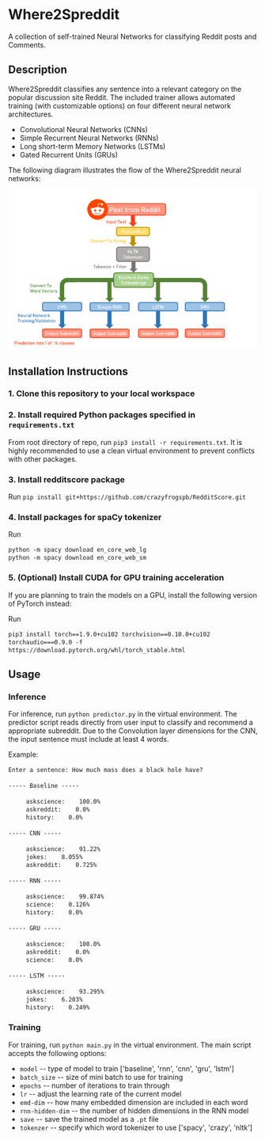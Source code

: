 # Where2Spreddit

A collection of self-trained Neural Networks for classifying Reddit posts and Comments.

## Description

Where2Spreddit classifies any sentence into a relevant category on the popular discussion site Reddit.
The included trainer allows automated training (with customizable options) on four different neural network architectures.
- Convolutional Neural Networks (CNNs)
- Simple Recurrent Neural Networks (RNNs)
- Long short-term Memory Networks (LSTMs)
- Gated Recurrent Units (GRUs)

The following diagram illustrates the flow of the Where2Spreddit neural networks:

![Where2Spreddit Flow](./images/where2spreddit_flow.png)

## Installation Instructions

### 1. Clone this repository to your local workspace

### 2. Install required Python packages specified in `requirements.txt`

From root directory of repo, run `pip3 install -r requirements.txt`. It is highly recommended to use a clean virtual environment to prevent conflicts with other packages.

### 3. Install redditscore package

Run `pip install git+https://github.com/crazyfrogspb/RedditScore.git`

### 4. Install packages for spaCy tokenizer

Run
```
python -m spacy download en_core_web_lg
python -m spacy download en_core_web_sm
```

### 5. (Optional) Install CUDA for GPU training acceleration

If you are planning to train the models on a GPU, install the following version of PyTorch instead:

Run 
```
pip3 install torch==1.9.0+cu102 torchvision==0.10.0+cu102 torchaudio===0.9.0 -f https://download.pytorch.org/whl/torch_stable.html
```

## Usage

### Inference
For inference, run `python predictor.py` in the virtual environment.
The predictor script reads directly from user input to classify and recommend a appropriate subreddit.
Due to the Convolution layer dimensions for the CNN, the input sentence must include at least 4 words.

Example:

```
Enter a sentence: How much mass does a black hole have?                       

----- Baseline -----

     askscience:    100.0%
     askreddit:    0.0%
     history:    0.0%

----- CNN -----

     askscience:    91.22%
     jokes:    8.055%
     askreddit:    0.725%

----- RNN -----

     askscience:    99.874%
     science:    0.126%
     history:    0.0%

----- GRU -----

     askscience:    100.0%
     askreddit:    0.0%
     science:    0.0%

----- LSTM -----

     askscience:    93.295%
     jokes:    6.203%
     history:    0.249%

```

### Training
For training, run `python main.py` in the virtual environment.
The main script accepts the following options:
- `model` -- type of model to train ['baseline', 'rnn', 'cnn', 'gru', 'lstm']
- `batch_size` -- size of mini batch to use for training
- `epochs` -- number of iterations to train through
- `lr` -- adjust the learning rate of the current model
- `emd-dim` -- how many embedded dimension are included in each word
- `rnn-hidden-dim` -- the number of hidden dimensions in the RNN model
- `save` -- save the trained model as a `.pt` file
- `tokenzer` -- specify which word tokenizer to use ['spacy', 'crazy', 'nltk']
